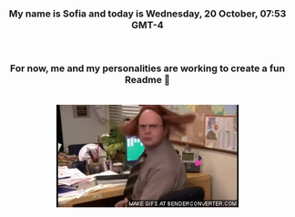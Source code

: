 


<div align="center">
<h3 >My name is Sofia and today is Wednesday, 20 October, 07:53 GMT-4</h3><br>
<h3 >For now, me and my personalities are working to create a fun Readme 👋
</h3><br>
<img src='img/dwight.gif' alt='working...'/>
</div>

